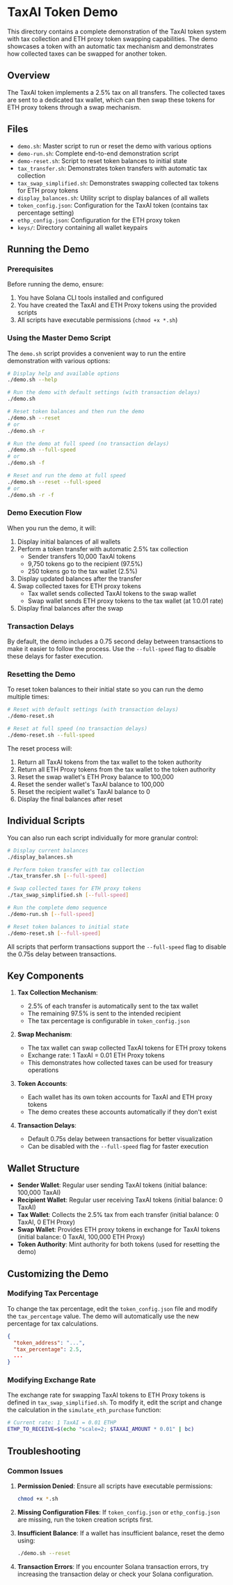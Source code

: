 # TaxAI Token Demo

This directory contains a complete demonstration of the TaxAI token system with tax collection and ETH proxy token swapping capabilities. The demo showcases a token with an automatic tax mechanism and demonstrates how collected taxes can be swapped for another token.

## Overview

The TaxAI token implements a 2.5% tax on all transfers. The collected taxes are sent to a dedicated tax wallet, which can then swap these tokens for ETH proxy tokens through a swap mechanism.

## Files

- `demo.sh`: Master script to run or reset the demo with various options
- `demo-run.sh`: Complete end-to-end demonstration script
- `demo-reset.sh`: Script to reset token balances to initial state
- `tax_transfer.sh`: Demonstrates token transfers with automatic tax collection
- `tax_swap_simplified.sh`: Demonstrates swapping collected tax tokens for ETH proxy tokens
- `display_balances.sh`: Utility script to display balances of all wallets
- `token_config.json`: Configuration for the TaxAI token (contains tax percentage setting)
- `ethp_config.json`: Configuration for the ETH proxy token
- `keys/`: Directory containing all wallet keypairs

## Running the Demo

### Prerequisites

Before running the demo, ensure:

1. You have Solana CLI tools installed and configured
2. You have created the TaxAI and ETH Proxy tokens using the provided scripts
3. All scripts have executable permissions (`chmod +x *.sh`)

### Using the Master Demo Script

The `demo.sh` script provides a convenient way to run the entire demonstration with various options:

```bash
# Display help and available options
./demo.sh --help

# Run the demo with default settings (with transaction delays)
./demo.sh

# Reset token balances and then run the demo
./demo.sh --reset
# or
./demo.sh -r

# Run the demo at full speed (no transaction delays)
./demo.sh --full-speed
# or
./demo.sh -f

# Reset and run the demo at full speed
./demo.sh --reset --full-speed
# or
./demo.sh -r -f
```

### Demo Execution Flow

When you run the demo, it will:

1. Display initial balances of all wallets
2. Perform a token transfer with automatic 2.5% tax collection
   - Sender transfers 10,000 TaxAI tokens
   - 9,750 tokens go to the recipient (97.5%)
   - 250 tokens go to the tax wallet (2.5%)
3. Display updated balances after the transfer
4. Swap collected taxes for ETH proxy tokens
   - Tax wallet sends collected TaxAI tokens to the swap wallet
   - Swap wallet sends ETH proxy tokens to the tax wallet (at 1:0.01 rate)
5. Display final balances after the swap

### Transaction Delays

By default, the demo includes a 0.75 second delay between transactions to make it easier to follow the process. Use the `--full-speed` flag to disable these delays for faster execution.

### Resetting the Demo

To reset token balances to their initial state so you can run the demo multiple times:

```bash
# Reset with default settings (with transaction delays)
./demo-reset.sh

# Reset at full speed (no transaction delays)
./demo-reset.sh --full-speed
```

The reset process will:

1. Return all TaxAI tokens from the tax wallet to the token authority
2. Return all ETH Proxy tokens from the tax wallet to the token authority
3. Reset the swap wallet's ETH Proxy balance to 100,000
4. Reset the sender wallet's TaxAI balance to 100,000
5. Reset the recipient wallet's TaxAI balance to 0
6. Display the final balances after reset

## Individual Scripts

You can also run each script individually for more granular control:

```bash
# Display current balances
./display_balances.sh

# Perform token transfer with tax collection
./tax_transfer.sh [--full-speed]

# Swap collected taxes for ETH proxy tokens
./tax_swap_simplified.sh [--full-speed]

# Run the complete demo sequence
./demo-run.sh [--full-speed]

# Reset token balances to initial state
./demo-reset.sh [--full-speed]
```

All scripts that perform transactions support the `--full-speed` flag to disable the 0.75s delay between transactions.

## Key Components

1. **Tax Collection Mechanism**: 
   - 2.5% of each transfer is automatically sent to the tax wallet
   - The remaining 97.5% is sent to the intended recipient
   - The tax percentage is configurable in `token_config.json`

2. **Swap Mechanism**:
   - The tax wallet can swap collected TaxAI tokens for ETH proxy tokens
   - Exchange rate: 1 TaxAI = 0.01 ETH Proxy tokens
   - This demonstrates how collected taxes can be used for treasury operations

3. **Token Accounts**:
   - Each wallet has its own token accounts for TaxAI and ETH proxy tokens
   - The demo creates these accounts automatically if they don't exist

4. **Transaction Delays**:
   - Default 0.75s delay between transactions for better visualization
   - Can be disabled with the `--full-speed` flag for faster execution

## Wallet Structure

- **Sender Wallet**: Regular user sending TaxAI tokens (initial balance: 100,000 TaxAI)
- **Recipient Wallet**: Regular user receiving TaxAI tokens (initial balance: 0 TaxAI)
- **Tax Wallet**: Collects the 2.5% tax from each transfer (initial balance: 0 TaxAI, 0 ETH Proxy)
- **Swap Wallet**: Provides ETH proxy tokens in exchange for TaxAI tokens (initial balance: 0 TaxAI, 100,000 ETH Proxy)
- **Token Authority**: Mint authority for both tokens (used for resetting the demo)

## Customizing the Demo

### Modifying Tax Percentage

To change the tax percentage, edit the `token_config.json` file and modify the `tax_percentage` value. The demo will automatically use the new percentage for tax calculations.

```json
{
  "token_address": "...",
  "tax_percentage": 2.5,
  ...
}
```

### Modifying Exchange Rate

The exchange rate for swapping TaxAI tokens to ETH Proxy tokens is defined in `tax_swap_simplified.sh`. To modify it, edit the script and change the calculation in the `simulate_eth_purchase` function:

```bash
# Current rate: 1 TaxAI = 0.01 ETHP
ETHP_TO_RECEIVE=$(echo "scale=2; $TAXAI_AMOUNT * 0.01" | bc)
```

## Troubleshooting

### Common Issues

1. **Permission Denied**: Ensure all scripts have executable permissions:
   ```bash
   chmod +x *.sh
   ```

2. **Missing Configuration Files**: If `token_config.json` or `ethp_config.json` are missing, run the token creation scripts first.

3. **Insufficient Balance**: If a wallet has insufficient balance, reset the demo using:
   ```bash
   ./demo.sh --reset
   ```

4. **Transaction Errors**: If you encounter Solana transaction errors, try increasing the transaction delay or check your Solana configuration.
